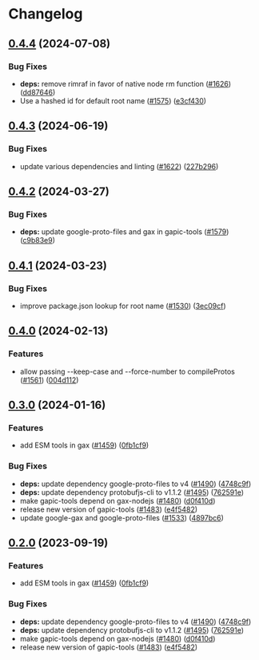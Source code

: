 # Changelog

## [0.4.4](https://github.com/googleapis/gax-nodejs/compare/gapic-tools-v0.4.3...gapic-tools-v0.4.4) (2024-07-08)


### Bug Fixes

* **deps:** remove rimraf in favor of native node rm function ([#1626](https://github.com/googleapis/gax-nodejs/issues/1626)) ([dd87646](https://github.com/googleapis/gax-nodejs/commit/dd87646618d5026549920e224df7f85cbb5ff6a8))
* Use a hashed id for default root name ([#1575](https://github.com/googleapis/gax-nodejs/issues/1575)) ([e3cf430](https://github.com/googleapis/gax-nodejs/commit/e3cf430d02bc855df27edf3e0f93454ca8196fdf))

## [0.4.3](https://github.com/googleapis/gax-nodejs/compare/gapic-tools-v0.4.2...gapic-tools-v0.4.3) (2024-06-19)


### Bug Fixes

* update various dependencies and linting ([#1622](https://github.com/googleapis/gax-nodejs/issues/1622)) ([227b296](https://github.com/googleapis/gax-nodejs/commit/227b296dfe7820de1777afe4699ecdc09487b1df))

## [0.4.2](https://github.com/googleapis/gax-nodejs/compare/gapic-tools-v0.4.1...gapic-tools-v0.4.2) (2024-03-27)


### Bug Fixes

* **deps:** update google-proto-files and gax in gapic-tools ([#1579](https://github.com/googleapis/gax-nodejs/issues/1579)) ([c9b83e9](https://github.com/googleapis/gax-nodejs/commit/c9b83e9f16c6c65cf5e49a7f98fe7bfb999271fc))

## [0.4.1](https://github.com/googleapis/gax-nodejs/compare/gapic-tools-v0.4.0...gapic-tools-v0.4.1) (2024-03-23)


### Bug Fixes

* improve package.json lookup for root name ([#1530](https://github.com/googleapis/gax-nodejs/issues/1530)) ([3ec09cf](https://github.com/googleapis/gax-nodejs/commit/3ec09cfe190da615aec7c3443afb39837bd9bef1))

## [0.4.0](https://github.com/googleapis/gax-nodejs/compare/gapic-tools-v0.3.0...gapic-tools-v0.4.0) (2024-02-13)


### Features

* allow passing --keep-case and --force-number to compileProtos ([#1561](https://github.com/googleapis/gax-nodejs/issues/1561)) ([004d112](https://github.com/googleapis/gax-nodejs/commit/004d112445f528a6cb143676e8b397b37137adf3))

## [0.3.0](https://github.com/googleapis/gax-nodejs/compare/v0.2.0...v0.3.0) (2024-01-16)


### Features

* add ESM tools in gax ([#1459](https://github.com/googleapis/gax-nodejs/issues/1459)) ([0fb1cf9](https://github.com/googleapis/gax-nodejs/commit/0fb1cf9acd32dc1ae03a33279eca9449a7d3fca7))


### Bug Fixes

* **deps:** update dependency google-proto-files to v4 ([#1490](https://github.com/googleapis/gax-nodejs/issues/1490)) ([4748c9f](https://github.com/googleapis/gax-nodejs/commit/4748c9fc3a8cfe31e5abb3e35a6ee0d9a6f0e560))
* **deps:** update dependency protobufjs-cli to v1.1.2 ([#1495](https://github.com/googleapis/gax-nodejs/issues/1495)) ([762591e](https://github.com/googleapis/gax-nodejs/commit/762591ed28801e5311ab737b04185781a41752e6))
* make gapic-tools depend on gax-nodejs ([#1480](https://github.com/googleapis/gax-nodejs/issues/1480)) ([d0f410d](https://github.com/googleapis/gax-nodejs/commit/d0f410d2e08f393f2661c8c92568a0b518fddf99))
* release new version of gapic-tools ([#1483](https://github.com/googleapis/gax-nodejs/issues/1483)) ([e4f5482](https://github.com/googleapis/gax-nodejs/commit/e4f548254bfce3daa3b02ae81764bb3394fc4f23))
* update google-gax and google-proto-files ([#1533](https://github.com/googleapis/gax-nodejs/issues/1533)) ([4897bc6](https://github.com/googleapis/gax-nodejs/commit/4897bc60db5e22427e533805d528f434e0cc8e40))

## [0.2.0](https://github.com/googleapis/gax-nodejs/compare/gapic-tools-v0.1.8...gapic-tools-v0.2.0) (2023-09-19)


### Features

* add ESM tools in gax ([#1459](https://github.com/googleapis/gax-nodejs/issues/1459)) ([0fb1cf9](https://github.com/googleapis/gax-nodejs/commit/0fb1cf9acd32dc1ae03a33279eca9449a7d3fca7))


### Bug Fixes

* **deps:** update dependency google-proto-files to v4 ([#1490](https://github.com/googleapis/gax-nodejs/issues/1490)) ([4748c9f](https://github.com/googleapis/gax-nodejs/commit/4748c9fc3a8cfe31e5abb3e35a6ee0d9a6f0e560))
* **deps:** update dependency protobufjs-cli to v1.1.2 ([#1495](https://github.com/googleapis/gax-nodejs/issues/1495)) ([762591e](https://github.com/googleapis/gax-nodejs/commit/762591ed28801e5311ab737b04185781a41752e6))
* make gapic-tools depend on gax-nodejs ([#1480](https://github.com/googleapis/gax-nodejs/issues/1480)) ([d0f410d](https://github.com/googleapis/gax-nodejs/commit/d0f410d2e08f393f2661c8c92568a0b518fddf99))
* release new version of gapic-tools ([#1483](https://github.com/googleapis/gax-nodejs/issues/1483)) ([e4f5482](https://github.com/googleapis/gax-nodejs/commit/e4f548254bfce3daa3b02ae81764bb3394fc4f23))
